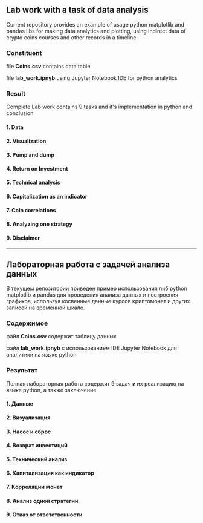 ## Lab work with a task of data analysis
Current repository provides an example of usage python matplotlib and pandas libs for making data analytics and plotting, using indirect data of crypto coins courses and other records in a timeline. 
### Сonstituent 
file **Coins.csv** contains data table

file **lab_work.ipnyb** using Jupyter Notebook IDE for python analytics
### Result
Complete Lab work contains 9 tasks and it's implementation in python and conclusion

#### 1. Data
#### 2. Visualization
#### 3. Pump and dump
#### 4. Return on Investment
#### 5. Technical analysis
#### 6. Capitalization as an indicator
#### 7. Coin correlations
#### 8. Analyzing one strategy
#### 9. Disclaimer


---

## Лабораторная работа с задачей анализа данных
В текущем репозитории приведен пример использования либ python matplotlib и pandas для проведения анализа данных и построения графиков, используя косвенные данные курсов криптомонет и других записей на временной шкале. 
### Содержимое 
файл **Coins.csv** содержит таблицу данных

файл **lab_work.ipnyb** с использованием IDE Jupyter Notebook для аналитики на языке python
### Результат
Полная лабораторная работа содержит 9 задач и их реализацию на языке python, а также заключение

#### 1. Данные
#### 2. Визуализация
#### 3. Насос и сброс
#### 4. Возврат инвестиций
#### 5. Технический анализ
#### 6. Капитализация как индикатор
#### 7. Корреляции монет
#### 8. Анализ одной стратегии
#### 9. Отказ от ответственности
